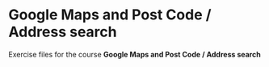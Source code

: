 # Google Maps and Post Code / Address search
Exercise files for the course **Google Maps and Post Code / Address search**
